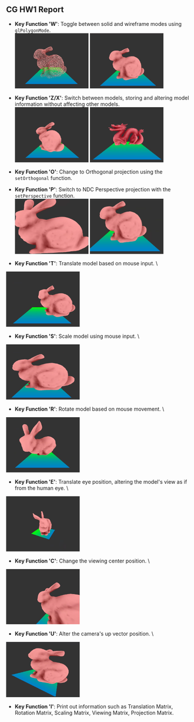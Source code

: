 ## CG HW1 Report

- **Key Function 'W'**: Toggle between solid and wireframe modes using `glPolygonMode`. \
<img src="pic/image.png" alt="drawing" width="200" height="150"/> <img src="pic/image-1.png" alt="drawing" width="200" height="150"/>


- **Key Function 'Z/X'**: Switch between models, storing and altering model information without affecting other models. \
<img src="pic/image-2.png" alt="drawing" width="200" height="150"/> <img src="pic/image-3.png" alt="drawing" width="200" height="150"/>


- **Key Function 'O'**: Change to Orthogonal projection using the `setOrthogonal` function.
- **Key Function 'P'**: Switch to NDC Perspective projection with the `setPerspective` function. \
<img src="pic/image-4.png" alt="drawing" width="200" height="150"/> <img src="pic/image-5.png" alt="drawing" width="200" height="150"/>

- **Key Function 'T'**: Translate model based on mouse input. \
<img src="pic/image-6.png" alt="drawing" width="200" height="150"/>

- **Key Function 'S'**: Scale model using mouse input. \
<img src="pic/image-7.png" alt="drawing" width="200" height="150"/>

- **Key Function 'R'**: Rotate model based on mouse movement. \
<img src="pic/image-8.png" alt="drawing" width="200" height="150"/>

- **Key Function 'E'**: Translate eye position, altering the model's view as if from the human eye. \
<img src="pic/image-9.png" alt="drawing" width="200" height="150"/>

- **Key Function 'C'**: Change the viewing center position. \
<img src="pic/image-10.png" alt="drawing" width="200" height="150"/>

- **Key Function 'U'**: Alter the camera's up vector position. \
<img src="pic/image-11.png" alt="drawing" width="200" height="150"/>

- **Key Function 'I'**: Print out information such as Translation Matrix, Rotation Matrix, Scaling Matrix, Viewing Matrix, Projection Matrix.
